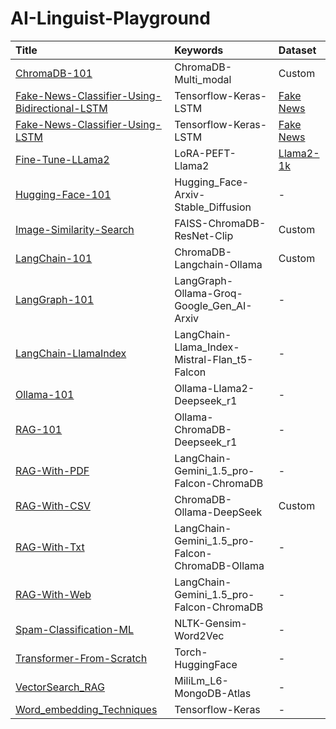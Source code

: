 # AI-Linguist-Playground

|Title|Keywords|Dataset|
|:---|:---|:---|
|[ChromaDB-101](https://github.com/avinash-218/AI-Linguist-Playground/tree/master/ChromaDB-101)|ChromaDB-Multi_modal|Custom|
|[Fake-News-Classifier-Using-Bidirectional-LSTM](https://github.com/avinash-218/AI-Linguist-Playground/tree/master/Fake-News-Classifier-Using-Bidirectional-LSTM)|Tensorflow-Keras-LSTM|[Fake News](https://www.kaggle.com/c/fake-news/data)|
|[Fake-News-Classifier-Using-LSTM](https://github.com/avinash-218/AI-Linguist-Playground/tree/master/Fake-News-Classifier-Using-LSTM)|Tensorflow-Keras-LSTM|[Fake News](https://www.kaggle.com/c/fake-news/data)|
|[Fine-Tune-LLama2](https://github.com/avinash-218/AI-Linguist-Playground/tree/master/Fine-Tune-LLama2)|LoRA-PEFT-Llama2|[Llama2-1k](https://huggingface.co/datasets/mlabonne/guanaco-llama2-1k)|
|[Hugging-Face-101](https://github.com/avinash-218/AI-Linguist-Playground/tree/master/Hugging-Face-101)|Hugging_Face-Arxiv-Stable_Diffusion|-|
|[Image-Similarity-Search](https://github.com/avinash-218/AI-Linguist-Playground/tree/master/Image-Similarity-Search)|FAISS-ChromaDB-ResNet-Clip|Custom|
|[LangChain-101](https://github.com/avinash-218/AI-Linguist-Playground/tree/master/LangChain-101)|ChromaDB-Langchain-Ollama|Custom|
|[LangGraph-101](https://github.com/avinash-218/AI-Linguist-Playground/tree/master/LangChain-LlamaIndex)|LangGraph-Ollama-Groq-Google_Gen_AI-Arxiv|-|
|[LangChain-LlamaIndex](https://github.com/avinash-218/AI-Linguist-Playground/tree/master/LangChain-LlamaIndex)|LangChain-Llama_Index-Mistral-Flan_t5-Falcon|-|
|[Ollama-101](https://github.com/avinash-218/AI-Linguist-Playground/tree/master/Ollama-101)|Ollama-Llama2-Deepseek_r1|-|
|[RAG-101](https://github.com/avinash-218/AI-Linguist-Playground/tree/master/RAG-101)|Ollama-ChromaDB-Deepseek_r1|-|
|[RAG-With-PDF](https://github.com/avinash-218/AI-Linguist-Playground/tree/master/RAG-With-PDF)|LangChain-Gemini_1.5_pro-Falcon-ChromaDB|-|
|[RAG-With-CSV](https://github.com/avinash-218/AI-Linguist-Playground/tree/master/RAG-With-CSV)|ChromaDB-Ollama-DeepSeek|Custom|
|[RAG-With-Txt](https://github.com/avinash-218/AI-Linguist-Playground/tree/master/RAG-With-Txt)|LangChain-Gemini_1.5_pro-Falcon-ChromaDB-Ollama|-|
|[RAG-With-Web](https://github.com/avinash-218/AI-Linguist-Playground/tree/master/RAG-With-Web)|LangChain-Gemini_1.5_pro-Falcon-ChromaDB|-|
|[Spam-Classification-ML](https://github.com/avinash-218/AI-Linguist-Playground/tree/master/Spam-Classification-ML)|NLTK-Gensim-Word2Vec|-|
|[Transformer-From-Scratch](https://github.com/avinash-218/AI-Linguist-Playground/tree/master/Transformer-From-Scratch)|Torch-HuggingFace|-|
|[VectorSearch_RAG](https://github.com/avinash-218/AI-Linguist-Playground/tree/master/VectorSearch_RAG)|MiliLm_L6-MongoDB-Atlas|-|
|[Word_embedding_Techniques](https://github.com/avinash-218/AI-Linguist-Playground/tree/master/Word_Embedding_Techniques)|Tensorflow-Keras|-|